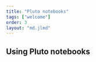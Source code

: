 ```yaml
---
title: "Pluto notebooks"
tags: ["welcome"]
order: 3
layout: "md.jlmd"
---
```


## Using Pluto notebooks

